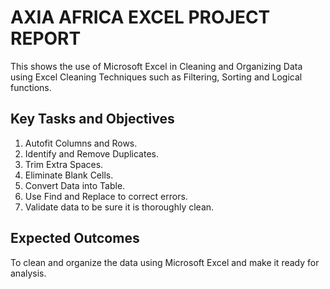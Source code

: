 # AXIA AFRICA EXCEL PROJECT REPORT
This shows the use of Microsoft Excel in Cleaning and Organizing Data using Excel Cleaning Techniques such as Filtering, Sorting and Logical functions.

## Key Tasks and Objectives
1. Autofit Columns and Rows. 
2. Identify and Remove Duplicates. 
3. Trim Extra Spaces. 
4. Eliminate Blank Cells. 
5. Convert Data into Table. 
6. Use Find and Replace to correct errors. 
7. Validate data to be sure it is thoroughly clean.

## Expected Outcomes
To clean and organize the data using Microsoft Excel and make it ready for analysis.
